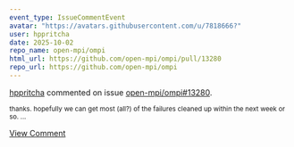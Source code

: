 ```yaml
---
event_type: IssueCommentEvent
avatar: "https://avatars.githubusercontent.com/u/7818666?"
user: hppritcha
date: 2025-10-02
repo_name: open-mpi/ompi
html_url: https://github.com/open-mpi/ompi/pull/13280
repo_url: https://github.com/open-mpi/ompi
---
```


<a href='https://github.com/hppritcha' target='_blank'>hppritcha</a> commented on issue <a href='https://github.com/open-mpi/ompi/pull/13280' target='_blank'>open-mpi/ompi#13280</a>.

<small>thanks.  hopefully we can get most (all?) of the failures cleaned up within the next week or so.  ...</small>

<a href='https://github.com/open-mpi/ompi/pull/13280' target='_blank'>View Comment</a>
